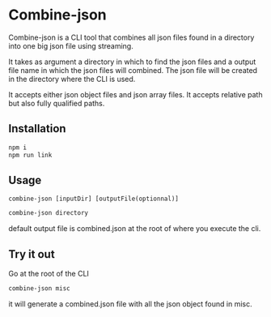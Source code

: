 # Combine-json

Combine-json is a CLI tool that combines all json files found in a directory into one big json file using streaming.

It takes as argument a directory in which to find the json files and a output file name in which the json files will combined.
The json file will be created in the directory where the CLI is used.

It accepts either json object files and json array files.
It accepts relative path but also fully qualified paths.

## Installation
```bash
npm i
npm run link
```

## Usage 
`combine-json [inputDir] [outputFile(optionnal)]`
```bash
combine-json directory
```
default output file is combined.json at the root of where you execute the cli.

## Try it out
Go at the root of the CLI 
```bash
combine-json misc
```
it will generate a combined.json file with all the json object found in misc.
